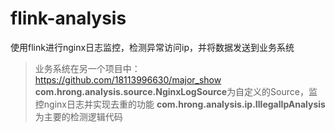 # flink-analysis
使用flink进行nginx日志监控，检测异常访问ip，并将数据发送到业务系统
> 业务系统在另一个项目中：https://github.com/18113996630/major_show
**com.hrong.analysis.source.NginxLogSource**为自定义的Source，监控nginx日志并实现去重的功能
**com.hrong.analysis.ip.IllegalIpAnalysis**为主要的检测逻辑代码
